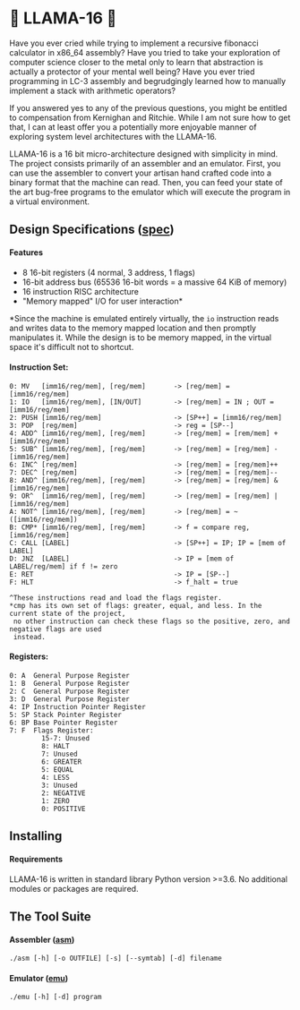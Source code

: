 # 🦙 LLAMA-16 🦙

Have you ever cried while trying to implement a recursive fibonacci calculator in x86_64 assembly? Have you tried to take your exploration of computer science closer to the metal only to learn that abstraction is actually a protector of your mental well being? Have you ever tried programming in LC-3 assembly and begrudgingly learned how to manually implement a stack with arithmetic operators?

If you answered yes to any of the previous questions, you might be entitled to compensation from Kernighan and Ritchie. While I am not sure how to get that, I can at least offer you a potentially more enjoyable manner of exploring system level architectures with the LLAMA-16.

LLAMA-16 is a 16 bit micro-architecture designed with simplicity in mind. The project consists primarily of an assembler and an emulator. First, you can use the assembler to convert your artisan hand crafted code into a binary format that the machine can read. Then, you can feed your state of the art bug-free programs to the emulator which will execute the program in a virtual environment.

## Design Specifications ([spec](./SPEC.txt))
#### Features
* 8 16-bit registers (4 normal, 3 address, 1 flags)
* 16-bit address bus (65536 16-bit words = a massive 64 KiB of memory)
* 16 instruction RISC architecture
* "Memory mapped" I/O for user interaction*

\*Since the machine is emulated entirely virtually, the `io` instruction reads and writes data to the memory mapped location and then promptly manipulates it. While the design is to be memory mapped, in the virtual space it's difficult not to shortcut.

#### Instruction Set:

```
0: MV   [imm16/reg/mem], [reg/mem]       -> [reg/mem] = [imm16/reg/mem]
1: IO   [imm16/reg/mem], [IN/OUT]        -> [reg/mem] = IN ; OUT = [imm16/reg/mem]
2: PUSH [imm16/reg/mem]                  -> [SP++] = [imm16/reg/mem]
3: POP  [reg/mem]                        -> reg = [SP--]
4: ADD^ [imm16/reg/mem], [reg/mem]       -> [reg/mem] = [rem/mem] + [imm16/reg/mem]
5: SUB^ [imm16/reg/mem], [reg/mem]       -> [reg/mem] = [reg/mem] - [imm16/reg/mem]
6: INC^ [reg/mem]                        -> [reg/mem] = [reg/mem]++
7: DEC^ [reg/mem]                        -> [reg/mem] = [reg/mem]--
8: AND^ [imm16/reg/mem], [reg/mem]       -> [reg/mem] = [reg/mem] & [imm16/reg/mem]
9: OR^  [imm16/reg/mem], [reg/mem]       -> [reg/mem] = [reg/mem] | [imm16/reg/mem]
A: NOT^ [imm16/reg/mem], [reg/mem]       -> [reg/mem] = ~([imm16/reg/mem])
B: CMP* [imm16/reg/mem], [reg/mem]       -> f = compare reg, [imm16/reg/mem]
C: CALL [LABEL]                          -> [SP++] = IP; IP = [mem of LABEL]
D: JNZ  [LABEL]                          -> IP = [mem of LABEL/reg/mem] if f != zero
E: RET                                   -> IP = [SP--]
F: HLT                                   -> f_halt = true

^These instructions read and load the flags register.
*cmp has its own set of flags: greater, equal, and less. In the current state of the project,
 no other instruction can check these flags so the positive, zero, and negative flags are used
 instead.
```
#### Registers:
```
0: A  General Purpose Register
1: B  General Purpose Register
2: C  General Purpose Register
3: D  General Purpose Register
4: IP Instruction Pointer Register
5: SP Stack Pointer Register
6: BP Base Pointer Register
7: F  Flags Register:
        15-7: Unused
        8: HALT
        7: Unused
        6: GREATER
        5: EQUAL
        4: LESS
        3: Unused
        2: NEGATIVE
        1: ZERO
        0: POSITIVE
```

## Installing
#### Requirements
LLAMA-16 is written in standard library Python version >=3.6. No additional modules or packages are required.
## The Tool Suite
#### Assembler ([asm](./docs/asm.md))
`./asm [-h] [-o OUTFILE] [-s] [--symtab] [-d] filename`

#### Emulator ([emu](./docs/emu.md))
`./emu [-h] [-d] program`

